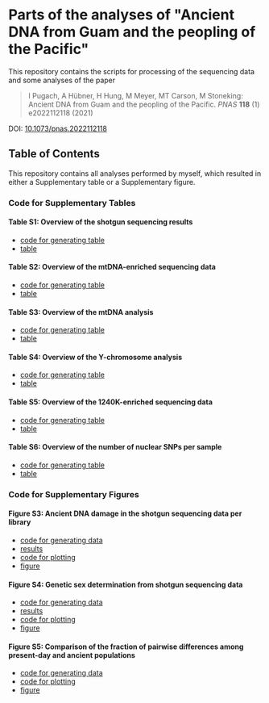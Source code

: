 # Parts of the analyses of "Ancient DNA from Guam and the peopling of the Pacific"

This repository contains the scripts for processing of the sequencing data and some analyses of the
paper

> I Pugach, A Hübner, H Hung, M Meyer, MT Carson, M Stoneking: Ancient DNA from Guam and the peopling of the Pacific. *PNAS* **118** (1) e2022112118 (2021)

DOI: [10.1073/pnas.2022112118](https://doi.org/10.1073/pnas.2022112118)

## Table of Contents

This repository contains all analyses performed by myself, which resulted in either a Supplementary
table or a Supplementary figure.

### Code for Supplementary Tables

#### Table S1: Overview of the shotgun sequencing results

  - [code for generating table](02-scripts/SMRY_shotgun.Snakefile)
  - [table](07-publication/supp_tables/SUM_shotgun.xlsx)

#### Table S2: Overview of the mtDNA-enriched sequencing data

  - [code for generating table](07-publication/QUAL_mitoBench_perlibrary_table.Snakefile)
  - [table](07-publication/supp_tables/SUM_MT_perlibrary.xlsx)

#### Table S3: Overview of the mtDNA analysis

  - [code for generating table](02-scripts/MT_mitoBench.Snakefile)
  - [table](07-publication/supp_tables/SUM_MT.xlsx)

#### Table S4: Overview of the Y-chromosome analysis

  - [code for generating table](02-scripts/QUAL_yChr_haplogroup.Snakefile)
  - [table](07-publication/supp_tables/YCHR_hgvs.xlsx)

#### Table S5: Overview of the 1240K-enriched sequencing data

  - [code for generating table](02-scripts/SMRY_nuclearData.Snakefile)
  - [table](07-publication/supp_tables/SUM_nuclearcapture.xlsx)

#### Table S6: Overview of the number of nuclear SNPs per sample

  - [code for generating table](02-scripts/SMRY_samples.Snakefile)
  - [table](07-publication/supp_tables/SUM_SNPs.xlsx)

### Code for Supplementary Figures

#### Figure S3: Ancient DNA damage in the shotgun sequencing data per library

  - [code for generating data](02-scripts/PREP_filterSamples.Snakefile)
  - [results](05-results/QUAL_mapDamage.RData)
  - [code for plotting](07-publication/QUAL_mapDamage_plt.Snakefile)
  - [figure](07-publication/supp_figures/QUAL_shotgun_damage.pdf)

#### Figure S4: Genetic sex determination from shotgun sequencing data

  - [code for generating data](02-scripts/QUAL_sex_shotgun.Snakefile)
  - [results](05-results/QUAL_observed_ratio_X_to_autosomes_shotgun.csv)
  - [code for plotting](07-publication/QUAL_sex.Snakefile)
  - [figure](07-publication/supp_figures/QUAL_sex.pdf)

#### Figure S5: Comparison of the fraction of pairwise differences among present-day and ancient populations

  - [code for generating data](02-scripts/QUAL_pairwiseDist.Snakefile)
  - [code for plotting](07-publication/QUAL_pairwiseDiff_plt.Snakefile)
  - [figure](07-publication/supp_figures/QUAL_pairwiseDist_1000Genomes.pdf)
